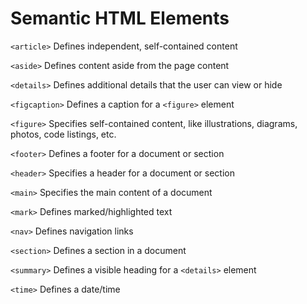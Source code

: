 # Semantic HTML Elements

`<article>` Defines independent, self-contained content

`<aside>` Defines content aside from the page content

`<details>` Defines additional details that the user can view or hide

`<figcaption>` Defines a caption for a `<figure>` element

`<figure>` Specifies self-contained content, like illustrations, diagrams, photos, code listings, etc.

`<footer>` Defines a footer for a document or section

`<header>` Specifies a header for a document or section

`<main>` Specifies the main content of a document

`<mark>` Defines marked/highlighted text

`<nav>` Defines navigation links

`<section>` Defines a section in a document

`<summary>` Defines a visible heading for a `<details>` element

`<time>` Defines a date/time
